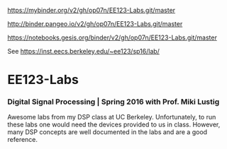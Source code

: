 https://mybinder.org/v2/gh/op07n/EE123-Labs.git/master

http://binder.pangeo.io/v2/gh/op07n/EE123-Labs.git/master

https://notebooks.gesis.org/binder/v2/gh/op07n/EE123-Labs.git/master


See  https://inst.eecs.berkeley.edu/~ee123/sp16/lab/

# EE123-Labs
### Digital Signal Processing | Spring 2016 with Prof. Miki Lustig
Awesome labs from my DSP class at UC Berkeley. Unfortunately, to run these labs one would need the devices provided to us in class. However, many DSP concepts are well documented in the labs and are a good reference.
